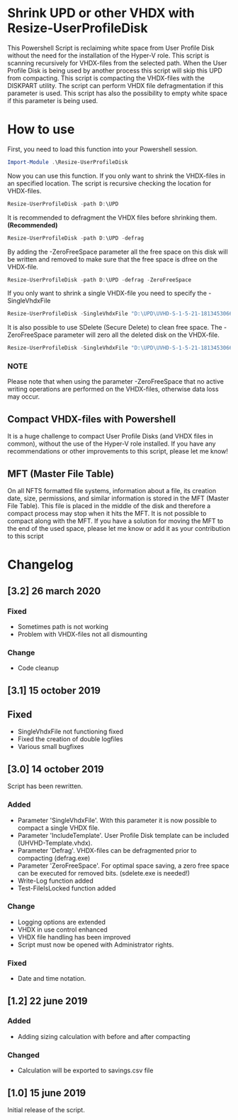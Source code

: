 # Shrink UPD or other VHDX with Resize-UserProfileDisk
This Powershell Script is reclaiming white space from User Profile Disk without the need for the installation of the Hyper-V role. This script is scanning recursively for VHDX-files from the selected path. When the User Profile Disk is being used by another process this script will skip this UPD from compacting. This script is compacting the VHDX-files with the DISKPART utility. The script can perform VHDX file defragmentation if this parameter is used. This script has also the possibility to empty white space if this parameter is being used.

# How to use
First, you need to load this function into your Powershell session.
```powershell
Import-Module .\Resize-UserProfileDisk
```
Now you can use this function. If you only want to shrink the VHDX-files in an specified location. The script is recursive checking the location for VHDX-files. 
```powershell
Resize-UserProfileDisk -path D:\UPD
```
It is recommended to defragment the VHDX files before shrinking them. **(Recommended)**
```powershell
Resize-UserProfileDisk -path D:\UPD -defrag
```
By adding the -ZeroFreeSpace parameter all the free space on this disk will be written and removed to make sure that the free space is dfree on the VHDX-file.
```powershell
Resize-UserProfileDisk -path D:\UPD -defrag -ZeroFreeSpace
```
If you only want to shrink a single VHDX-file you need to specify the -SingleVhdxFile
```powershell
Resize-UserProfileDisk -SingleVhdxFile "D:\UPD\UVHD-S-1-5-21-1813453066-1828016147-3244441213-1125.vhdx" -defrag
```
It is also possible to use SDelete (Secure Delete) to clean free space. The -ZeroFreeSpace parameter will zero all the deleted disk on the VHDX-file.
```powershell
Resize-UserProfileDisk -SingleVhdxFile "D:\UPD\UVHD-S-1-5-21-1813453066-1828016147-3244441213-1125.vhdx" -defrag -ZeroFreeSpace
```
### NOTE
Please note that when using the parameter -ZeroFreeSpace that no active writing operations are performed on the VHDX-files, otherwise data loss may occur.

## Compact VHDX-files with Powershell
It is a huge challenge to compact User Profile Disks (and VHDX files in common), without the use of the Hyper-V role installed. If you have any recommendations or other improvements to this script, please let me know!

## MFT (Master File Table)
On all NFTS formatted file systems, information about a file, its creation date, size, permissions, and similar information is stored in the MFT (Master File Table). This file is placed in the middle of the disk and therefore a compact process may stop when it hits the MFT. It is not possible to compact along with the MFT. If you have a solution for moving the MFT to the end of the used space, please let me know or add it as your contribution to this script

# Changelog

## [3.2] 26 march 2020

### Fixed
- Sometimes path is not working
- Problem with VHDX-files not all dismounting

### Change
- Code cleanup

## [3.1] 15 october 2019

## Fixed 
- SingleVhdxFile not functioning fixed
- Fixed the creation of double logfiles
- Various small bugfixes

## [3.0] 14 october 2019
Script has been rewritten.

### Added 
- Parameter 'SingleVhdxFile'. With this parameter it is now possible to compact a single VHDX file.
- Parameter 'IncludeTemplate'. User Profile Disk template can be included (UHVHD-Template.vhdx).
- Parameter 'Defrag'. VHDX-files can be defragmented prior to compacting (defrag.exe)
- Parameter 'ZeroFreeSpace'. For optimal space saving, a zero free space can be executed for removed bits. (sdelete.exe is needed!)
- Write-Log function added
- Test-FileIsLocked function added

### Change
- Logging options are extended
- VHDX in use control enhanced
- VHDX file handling has been improved
- Script must now be opened with Administrator rights.

### Fixed
- Date and time notation.

## [1.2] 22 june 2019

### Added
- Adding sizing calculation with before and after compacting

### Changed
- Calculation will be exported to savings.csv file

## [1.0] 15 june 2019
Initial release of the script.
